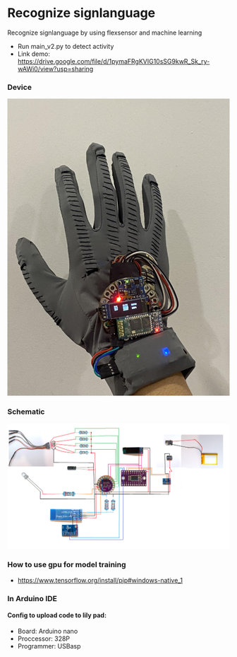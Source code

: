 # Recognize signlanguage
Recognize signlanguage by using flexsensor and machine learning

- Run main_v2.py to detect activity
- Link demo: https://drive.google.com/file/d/1pymaFRgKVIG10sSG9kwR_Sk_ry-wAWi0/view?usp=sharing
### Device
![Device](/image/full.jpg)

### Schematic
![Schematic](/image/schematic.png)

### How to use gpu for model training 
- https://www.tensorflow.org/install/pip#windows-native_1

### In Arduino IDE 
#### Config to upload code to lily pad:
- Board: Arduino nano
- Proccessor: 328P
- Programmer: USBasp 


